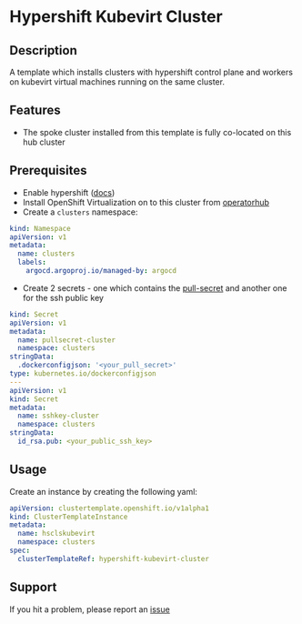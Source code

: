 # Hypershift Kubevirt Cluster

## Description

A template which installs clusters with hypershift control plane and workers on kubevirt virtual machines running on the same cluster.

## Features

- The spoke cluster installed from this template is fully co-located on this hub cluster

## Prerequisites

- Enable hypershift ([docs](https://access.redhat.com/documentation/en-us/red_hat_advanced_cluster_management_for_kubernetes/2.7/html-single/clusters/index#hosted-enable-feature-aws))
- Install OpenShift Virtualization on to this cluster from [operatorhub](operatorhub/all-namespaces?keyword=virtualization&details-item=kubevirt-hyperconverged-redhat-operators-openshift-marketplace)
- Create a `clusters` namespace: 
```yaml
kind: Namespace
apiVersion: v1
metadata:
  name: clusters
  labels:
    argocd.argoproj.io/managed-by: argocd
```
- Create 2 secrets - one which contains the [pull-secret](https://console.redhat.com/openshift/install/pull-secret) and another one for the ssh public key
```yaml
kind: Secret
apiVersion: v1
metadata:
  name: pullsecret-cluster
  namespace: clusters
stringData:
  .dockerconfigjson: '<your_pull_secret>'
type: kubernetes.io/dockerconfigjson
---
apiVersion: v1
kind: Secret
metadata:
  name: sshkey-cluster
  namespace: clusters
stringData:
  id_rsa.pub: <your_public_ssh_key>
```

## Usage
Create an instance by creating the following yaml:

```yaml
apiVersion: clustertemplate.openshift.io/v1alpha1
kind: ClusterTemplateInstance
metadata:
  name: hsclskubevirt
  namespace: clusters
spec:
  clusterTemplateRef: hypershift-kubevirt-cluster
```

## Support

If you hit a problem, please report an [issue](https://github.com/stolostron/cluster-templates-manifests/issues)